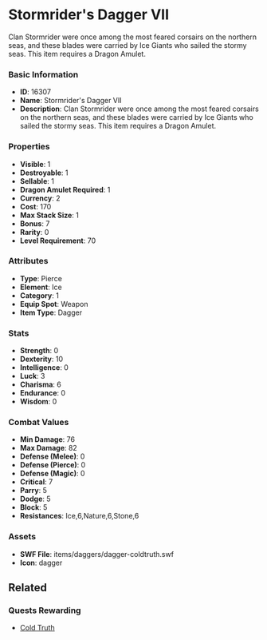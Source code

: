 # Stormrider's Dagger VII

Clan Stormrider were once among the most feared corsairs on the northern seas, and these blades were carried by Ice Giants who sailed the stormy seas. This item requires a Dragon Amulet.

### Basic Information

- **ID**: 16307
- **Name**: Stormrider&#039;s Dagger VII
- **Description**: Clan Stormrider were once among the most feared corsairs on the northern seas, and these blades were carried by Ice Giants who sailed the stormy seas. This item requires a Dragon Amulet.

### Properties

- **Visible**: 1
- **Destroyable**: 1
- **Sellable**: 1
- **Dragon Amulet Required**: 1
- **Currency**: 2
- **Cost**: 170
- **Max Stack Size**: 1
- **Bonus**: 7
- **Rarity**: 0
- **Level Requirement**: 70

### Attributes

- **Type**: Pierce
- **Element**: Ice
- **Category**: 1
- **Equip Spot**: Weapon
- **Item Type**: Dagger

### Stats

- **Strength**: 0
- **Dexterity**: 10
- **Intelligence**: 0
- **Luck**: 3
- **Charisma**: 6
- **Endurance**: 0
- **Wisdom**: 0

### Combat Values

- **Min Damage**: 76
- **Max Damage**: 82
- **Defense (Melee)**: 0
- **Defense (Pierce)**: 0
- **Defense (Magic)**: 0
- **Critical**: 7
- **Parry**: 5
- **Dodge**: 5
- **Block**: 5
- **Resistances**: Ice,6,Nature,6,Stone,6

### Assets

- **SWF File**: items/daggers/dagger-coldtruth.swf
- **Icon**: dagger

## Related

### Quests Rewarding

- [Cold Truth](../quests/1382-cold-truth.md)

